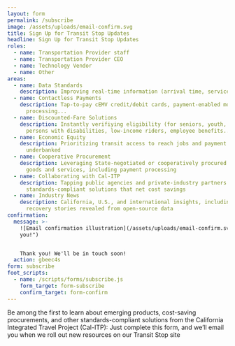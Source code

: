 ```yaml
---
layout: form
permalink: /subscribe
image: /assets/uploads/email-confirm.svg
title: Sign Up for Transit Stop Updates
headline: Sign Up for Transit Stop Updates
roles:
  - name: Transportation Provider staff
  - name: Transportation Provider CEO
  - name: Technology Vendor
  - name: Other
areas:
  - name: Data Standards
    description: Improving real-time information (arrival time, service changes...)
  - name: Contactless Payments
    description: Tap-to-pay cEMV credit/debit cards, payment-enabled mobile wallets,
      processing...
  - name: Discounted-Fare Solutions
    description: Instantly verifiying eligibility (for seniors, youth, veterans,
      persons with disabilities, low-income riders, employee benefits...)
  - name: Economic Equity
    description: Prioritizing transit access to reach jobs and payment methods if
      underbanked
  - name: Cooperative Procurement
    description: Leveraging State-negotiated or cooperatively procured contracts for
      goods and services, including payment processing
  - name: Collaborating with Cal-ITP
    description: Tapping public agencies and private-industry partners on innovative
      standards-compliant solutions that net cost savings
  - name: Industry News
    description: California, U.S., and international insights, including COVID-19
      recovery stories revealed from open-source data
confirmation:
  message: >-
    ![Email confirmation illustration](/assets/uploads/email-confirm.svg "Thank
    you!")


    Thank you! We'll be in touch soon!
  action: gbeec4s
form: subscribe
foot_scripts:
  - name: /scripts/forms/subscribe.js
    form_target: form-subscribe
    confirm_target: form-confirm
---
```

Be among the first to learn about emerging products, cost-saving procurements, and other standards-compliant solutions from the California Integrated Travel Project (Cal-ITP): Just complete this form, and we’ll email you when we roll out new resources on our Transit Stop site